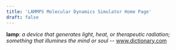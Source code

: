 ```yaml
---
title: 'LAMMPS Molecular Dynamics Simulator Home Page'
draft: false
---
```


**lamp**: *a device that generates light, heat, or therapeutic radiation; something that illumines the mind or soul* -- www.dictionary.com
